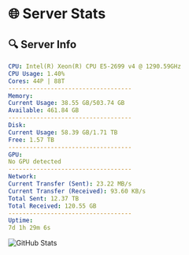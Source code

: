 # 🌐 Server Stats
## 🔍 Server Info
```yaml
CPU: Intel(R) Xeon(R) CPU E5-2699 v4 @ 1290.59GHz
CPU Usage: 1.40%
Cores: 44P | 88T
-----------------------------------
Memory:
Current Usage: 38.55 GB/503.74 GB
Available: 461.84 GB
-----------------------------------
Disk:
Current Usage: 58.39 GB/1.71 TB
Free: 1.57 TB
-----------------------------------
GPU:
No GPU detected
-----------------------------------
Network:
Current Transfer (Sent): 23.22 MB/s
Current Transfer (Received): 93.60 KB/s
Total Sent: 12.37 TB
Total Received: 120.55 GB
-----------------------------------
Uptime:
7d 1h 29m 6s
```
![GitHub Stats](https://img.shields.io/badge/Updated-2025-03-14_22:51:55-blue)